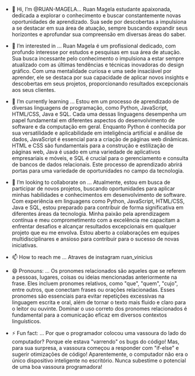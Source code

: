 - 👋 Hi, I’m @RUAN-MAGELA... Ruan Magela estudante apaixonada, dedicada a explorar o conhecimento e buscar constantemente novas oportunidades de aprendizado. Sua sede por descobertas a impulsiona a se destacar em sua área de atuação, sempre buscando expandir seus horizontes e aprofundar sua compreensão em diversas áreas do saber.
  
- 👀 I’m interested in ... Ruan Magela é um profissional dedicado, com profundo interesse por estudos e pesquisas em sua área de atuação. Sua busca incessante pelo conhecimento o impulsiona a estar sempre atualizado com as últimas tendências e técnicas inovadoras do design gráfico. Com uma mentalidade curiosa e uma sede insaciável por aprender, ele se destaca por sua capacidade de aplicar novos insights e descobertas em seus projetos, proporcionando resultados excepcionais aos seus clientes.

- 🌱 I’m currently learning ... Estou em um processo de aprendizado de diversas linguagens de programação, como Python, JavaScript, HTML/CSS, Java e SQL. Cada uma dessas linguagens desempenha um papel fundamental em diferentes aspectos do desenvolvimento de software e da computação em geral. Enquanto Python é conhecida por sua versatilidade e aplicabilidade em inteligência artificial e análise de dados, JavaScript é essencial para a criação de páginas web dinâmicas. HTML e CSS são fundamentais para a construção e estilização de páginas web, Java é usado em uma variedade de aplicativos empresariais e móveis, e SQL é crucial para o gerenciamento e consulta de bancos de dados relacionais. Este processo de aprendizado abrirá portas para uma variedade de oportunidades no campo da tecnologia.

- 💞️ I’m looking to collaborate on ... Atualmente, estou em busca de participar de novos projetos, buscando oportunidades para aplicar minhas habilidades e conhecimentos em desenvolvimento de software. Com experiência em linguagens como Python, JavaScript, HTML/CSS, Java e SQL, estou preparado para contribuir de forma significativa em diferentes áreas da tecnologia. Minha paixão pela aprendizagem contínua e meu comprometimento com a excelência me capacitam a enfrentar desafios e alcançar resultados excepcionais em qualquer projeto que eu me envolva. Estou aberto a colaborações em equipes multidisciplinares e ansioso para contribuir para o sucesso de novas iniciativas.

- 📫 How to reach me ... Atraves de instagram ruan_vinicius

- 😄 Pronouns: ... Os pronomes relacionados são aqueles que se referem a pessoas, lugares, coisas ou ideias mencionadas anteriormente na frase. Eles incluem pronomes relativos, como "que", "quem", "cujo", entre outros, que conectam frases ou orações relacionadas. Esses pronomes são essenciais para evitar repetições excessivas na linguagem escrita e oral, além de tornar o texto mais fluido e claro para o leitor ou ouvinte. Dominar o uso correto dos pronomes relacionados é fundamental para a comunicação eficaz em diversos contextos linguísticos.

- ⚡ Fun fact: ... Por que o programador colocou uma vassoura do lado do computador?
Porque ele estava "varrendo" os bugs do código! Mas, para sua surpresa, a vassoura começou a responder com "if-else" e sugerir otimizações de código! Aparentemente, o computador não era o único dispositivo inteligente no escritório. Nunca subestime o potencial de uma boa vassoura programadora!
